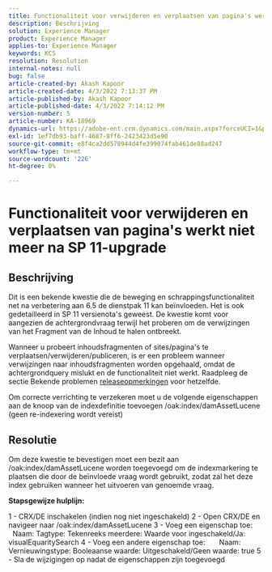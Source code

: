 ```yaml
---
title: Functionaliteit voor verwijderen en verplaatsen van pagina's werkt niet meer na SP 11-upgrade
description: Beschrijving
solution: Experience Manager
product: Experience Manager
applies-to: Experience Manager
keywords: KCS
resolution: Resolution
internal-notes: null
bug: false
article-created-by: Akash Kapoor
article-created-date: 4/3/2022 7:13:37 PM
article-published-by: Akash Kapoor
article-published-date: 4/3/2022 7:14:12 PM
version-number: 5
article-number: KA-18969
dynamics-url: https://adobe-ent.crm.dynamics.com/main.aspx?forceUCI=1&pagetype=entityrecord&etn=knowledgearticle&id=bdedee26-82b3-ec11-983f-000d3a5d09d6
exl-id: 1ef7db93-baff-4687-8ff6-2423423d5e90
source-git-commit: e8f4ca2dd578944d4fe399074fab461de88ad247
workflow-type: tm+mt
source-wordcount: '226'
ht-degree: 0%

---
```


# Functionaliteit voor verwijderen en verplaatsen van pagina&#39;s werkt niet meer na SP 11-upgrade

## Beschrijving


Dit is een bekende kwestie die de beweging en schrappingsfunctionaliteit net na verbetering aan 6.5 de dienstpak 11 kan beïnvloeden. Het is ook gedetailleerd in SP 11 versienota&#39;s geweest. De kwestie komt voor aangezien de achtergrondvraag terwijl het proberen om de verwijzingen van het Fragment van de Inhoud te halen ontbreekt.

Wanneer u probeert inhoudsfragmenten of sites/pagina&#39;s te verplaatsen/verwijderen/publiceren, is er een probleem wanneer verwijzingen naar inhoudsfragmenten worden opgehaald, omdat de achtergrondquery mislukt en de functionaliteit niet werkt.
Raadpleeg de sectie Bekende problemen [releaseopmerkingen](https://experienceleague.adobe.com/docs/experience-manager-65/release-notes/service-pack/sp-release-notes.html#known-issues) voor hetzelfde.

Om correcte verrichting te verzekeren moet u de volgende eigenschappen aan de knoop van de indexdefinitie toevoegen /oak:index/damAssetLucene (geen re-indexering wordt vereist)


## Resolutie


Om deze kwestie te bevestigen moet een bezit aan /oak:index/damAssetLucene worden toegevoegd om de indexmarkering te plaatsen die door de beïnvloede vraag wordt gebruikt, zodat zal het deze index gebruiken wanneer het uitvoeren van genoemde vraag.

<b>Stapsgewijze hulplijn:</b>

1 - CRX/DE inschakelen (indien nog niet ingeschakeld) 2 - Open CRX/DE en navigeer naar /oak:index/damAssetLucene 3 - Voeg een eigenschap toe:       Naam: Tagtype: Tekenreeks meerdere: Waarde voor ingeschakeld/Ja: visualEquaritySearch 4 - Voeg een andere eigenschap toe:       Naam: Vernieuwingstype: Booleaanse waarde: Uitgeschakeld/Geen waarde: true 5 - Sla de wijzigingen op nadat de eigenschappen zijn toegevoegd
